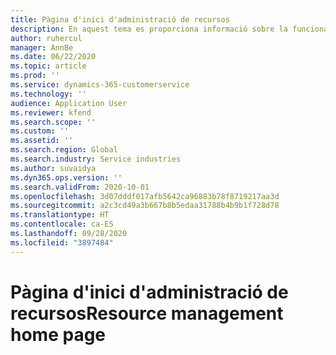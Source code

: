 ```yaml
---
title: Pàgina d'inici d'administració de recursos
description: En aquest tema es proporciona informació sobre la funcionalitat d'administració de recursos al Dynamics 365 Project Operations.
author: ruhercul
manager: AnnBe
ms.date: 06/22/2020
ms.topic: article
ms.prod: ''
ms.service: dynamics-365-customerservice
ms.technology: ''
audience: Application User
ms.reviewer: kfend
ms.search.scope: ''
ms.custom: ''
ms.assetid: ''
ms.search.region: Global
ms.search.industry: Service industries
ms.author: suvaidya
ms.dyn365.ops.version: ''
ms.search.validFrom: 2020-10-01
ms.openlocfilehash: 3d07dddf017afb5642ca96883b78f8719217aa3d
ms.sourcegitcommit: a2c3cd49a3b667b8b5edaa31788b4b9b1f728d78
ms.translationtype: HT
ms.contentlocale: ca-ES
ms.lasthandoff: 09/28/2020
ms.locfileid: "3897484"
---
```

# <a name="resource-management-home-page"></a><span data-ttu-id="e77bb-103">Pàgina d'inici d'administració de recursos</span><span class="sxs-lookup"><span data-stu-id="e77bb-103">Resource management home page</span></span>
